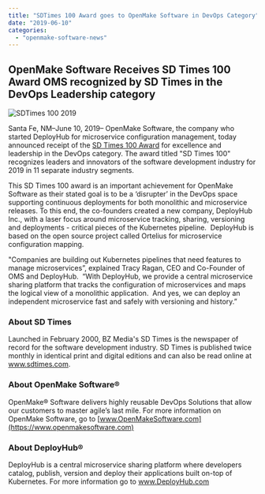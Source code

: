 ```yaml
---
title: "SDTimes 100 Award goes to OpenMake Software in DevOps Category"
date: "2019-06-10"
categories: 
  - "openmake-software-news"
---
```


## OpenMake Software Receives SD Times 100 Award OMS recognized by SD Times in the DevOps Leadership category

![SDTimes 100 2019](images/SDT100_logo_2019_600px-300x258.jpg)

Santa Fe, NM–June 10, 2019– OpenMake Software, the company who started DeployHub for microservice configuration management, today announced receipt of the [SD Times 100 Award](https://sdtimes.com/sdtimes-100/2019/best-in-show/devops-2019/) for excellence and leadership in the DevOps category. The award titled "SD Times 100" recognizes leaders and innovators of the software development industry for 2019 in 11 separate industry segments.

This SD Times 100 award is an important achievement for OpenMake Software as their stated goal is to be a ‘disrupter’ in the DevOps space supporting continuous deployments for both monolithic and microservice releases. To this end, the co-founders created a new company, DeployHub Inc., with a laser focus around microservice tracking, sharing, versioning and deployments - critical pieces of the Kubernetes pipeline.  DeployHub is based on the open source project called Ortelius for microservice configuration mapping.

"Companies are building out Kubernetes pipelines that need features to manage microservices”, explained Tracy Ragan, CEO and Co-Founder of OMS and DeployHub.  “With DeployHub, we provide a central microservice sharing platform that tracks the configuration of microservices and maps the logical view of a monolithic application.  And yes, we can deploy an independent microservice fast and safely with versioning and history.”

### About SD Times

Launched in February 2000, BZ Media's SD Times is the newspaper of record for the software development industry. SD Times is published twice monthly in identical print and digital editions and can also be read online at www.sdtimes.com.

### About OpenMake Software®

OpenMake® Software delivers highly reusable DevOps Solutions that allow our customers to master agile’s last mile. For more information on OpenMake Software, go to [www.OpenMakeSoftware.com](https://www.openmakesoftware.com)

### About DeployHub®

DeployHub is a central microservice sharing platform where developers catalog, publish, version and deploy their applications built on-top of Kubernetes. For more information go to www.DeployHub.com
